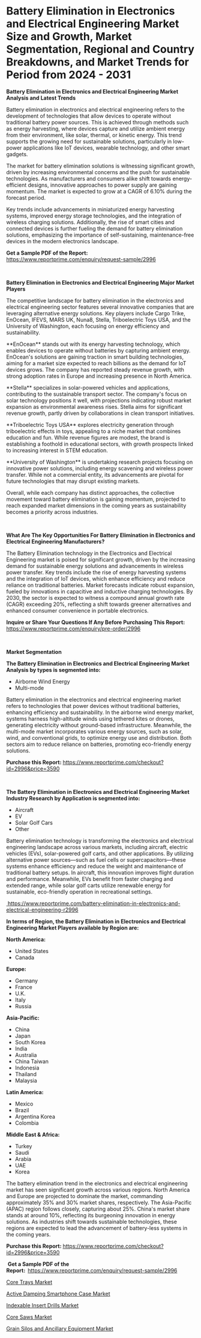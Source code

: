 <p><h1>Battery Elimination in Electronics and Electrical Engineering Market Size and Growth, Market Segmentation, Regional and Country Breakdowns, and Market Trends for Period from 2024 -  2031</h1></p><p><strong>Battery Elimination in Electronics and Electrical Engineering Market Analysis and Latest Trends</strong></p>
<p><p>Battery elimination in electronics and electrical engineering refers to the development of technologies that allow devices to operate without traditional battery power sources. This is achieved through methods such as energy harvesting, where devices capture and utilize ambient energy from their environment, like solar, thermal, or kinetic energy. This trend supports the growing need for sustainable solutions, particularly in low-power applications like IoT devices, wearable technology, and other smart gadgets.</p><p>The market for battery elimination solutions is witnessing significant growth, driven by increasing environmental concerns and the push for sustainable technologies. As manufacturers and consumers alike shift towards energy-efficient designs, innovative approaches to power supply are gaining momentum. The market is expected to grow at a CAGR of 6.10% during the forecast period. </p><p>Key trends include advancements in miniaturized energy harvesting systems, improved energy storage technologies, and the integration of wireless charging solutions. Additionally, the rise of smart cities and connected devices is further fueling the demand for battery elimination solutions, emphasizing the importance of self-sustaining, maintenance-free devices in the modern electronics landscape.</p></p>
<p><strong>Get a Sample PDF of the Report:&nbsp;</strong> <a href="https://www.reportprime.com/enquiry/request-sample/2996">https://www.reportprime.com/enquiry/request-sample/2996</a></p>
<p>&nbsp;</p>
<p><strong>Battery Elimination in Electronics and Electrical Engineering Major Market Players</strong></p>
<p><p>The competitive landscape for battery elimination in the electronics and electrical engineering sector features several innovative companies that are leveraging alternative energy solutions. Key players include Cargo Trike, EnOcean, IFEVS, MARS UK, Nuna8, Stella, Triboelectric Toys USA, and the University of Washington, each focusing on energy efficiency and sustainability.</p><p>**EnOcean** stands out with its energy harvesting technology, which enables devices to operate without batteries by capturing ambient energy. EnOcean's solutions are gaining traction in smart building technologies, aiming for a market size expected to reach billions as the demand for IoT devices grows. The company has reported steady revenue growth, with strong adoption rates in Europe and increasing presence in North America.</p><p>**Stella** specializes in solar-powered vehicles and applications, contributing to the sustainable transport sector. The company's focus on solar technology positions it well, with projections indicating robust market expansion as environmental awareness rises. Stella aims for significant revenue growth, partly driven by collaborations in clean transport initiatives.</p><p>**Triboelectric Toys USA** explores electricity generation through triboelectric effects in toys, appealing to a niche market that combines education and fun. While revenue figures are modest, the brand is establishing a foothold in educational sectors, with growth prospects linked to increasing interest in STEM education.</p><p>**University of Washington** is undertaking research projects focusing on innovative power solutions, including energy scavening and wireless power transfer. While not a commercial entity, its advancements are pivotal for future technologies that may disrupt existing markets.</p><p>Overall, while each company has distinct approaches, the collective movement toward battery elimination is gaining momentum, projected to reach expanded market dimensions in the coming years as sustainability becomes a priority across industries.</p></p>
<p>&nbsp;</p>
<p><strong>What Are The Key Opportunities For Battery Elimination in Electronics and Electrical Engineering Manufacturers?</strong></p>
<p><p>The Battery Elimination technology in the Electronics and Electrical Engineering market is poised for significant growth, driven by the increasing demand for sustainable energy solutions and advancements in wireless power transfer. Key trends include the rise of energy harvesting systems and the integration of IoT devices, which enhance efficiency and reduce reliance on traditional batteries. Market forecasts indicate robust expansion, fueled by innovations in capacitive and inductive charging technologies. By 2030, the sector is expected to witness a compound annual growth rate (CAGR) exceeding 20%, reflecting a shift towards greener alternatives and enhanced consumer convenience in portable electronics.</p></p>
<p><strong>Inquire or Share Your Questions If Any Before Purchasing This Report:</strong> <a href="https://www.reportprime.com/enquiry/pre-order/2996">https://www.reportprime.com/enquiry/pre-order/2996</a></p>
<p>&nbsp;</p>
<p><strong>Market Segmentation</strong></p>
<p><strong>The Battery Elimination in Electronics and Electrical Engineering Market Analysis by types is segmented into:</strong></p>
<p><ul><li>Airborne Wind Energy</li><li>Multi-mode</li></ul></p>
<p><p>Battery elimination in the electronics and electrical engineering market refers to technologies that power devices without traditional batteries, enhancing efficiency and sustainability. In the airborne wind energy market, systems harness high-altitude winds using tethered kites or drones, generating electricity without ground-based infrastructure. Meanwhile, the multi-mode market incorporates various energy sources, such as solar, wind, and conventional grids, to optimize energy use and distribution. Both sectors aim to reduce reliance on batteries, promoting eco-friendly energy solutions.</p></p>
<p><strong>Purchase this Report:&nbsp;</strong><a href="https://www.reportprime.com/checkout?id=2996&price=3590">https://www.reportprime.com/checkout?id=2996&price=3590</a></p>
<p>&nbsp;</p>
<p><strong>The Battery Elimination in Electronics and Electrical Engineering Market Industry Research by Application is segmented into:</strong></p>
<p><ul><li>Aircraft</li><li>EV</li><li>Solar Golf Cars</li><li>Other</li></ul></p>
<p><p>Battery elimination technology is transforming the electronics and electrical engineering landscape across various markets, including aircraft, electric vehicles (EVs), solar-powered golf carts, and other applications. By utilizing alternative power sources—such as fuel cells or supercapacitors—these systems enhance efficiency and reduce the weight and maintenance of traditional battery setups. In aircraft, this innovation improves flight duration and performance. Meanwhile, EVs benefit from faster charging and extended range, while solar golf carts utilize renewable energy for sustainable, eco-friendly operation in recreational settings.</p></p>
<p><a href="https://www.reportprime.com/battery-elimination-in-electronics-and-electrical-engineering-r2996">&nbsp;https://www.reportprime.com/battery-elimination-in-electronics-and-electrical-engineering-r2996</a></p>
<p><strong>In terms of Region, the Battery Elimination in Electronics and Electrical Engineering Market Players available by Region are:</strong></p>
<p>
    <p> <strong> North America: </strong>
        <ul>
            <li>United States</li>
            <li>Canada</li>
        </ul>
        </p> 
    <p> <strong> Europe: </strong>
        <ul>
            <li>Germany</li>
            <li>France</li>
            <li>U.K.</li>
            <li>Italy</li>
            <li>Russia</li>
        </ul>
        </p> 
    <p> <strong> Asia-Pacific: </strong>
        <ul>
            <li>China</li>
            <li>Japan</li>
            <li>South Korea</li>
            <li>India</li>
            <li>Australia</li>
            <li>China Taiwan</li>
            <li>Indonesia</li>
            <li>Thailand</li>
            <li>Malaysia</li>
        </ul>
        </p> 
    <p> <strong> Latin America: </strong>
        <ul>
            <li>Mexico</li>
            <li>Brazil</li>
            <li>Argentina Korea</li>
            <li>Colombia</li>
        </ul>
        </p> 
    <p> <strong> Middle East & Africa: </strong>
        <ul>
            <li>Turkey</li>
            <li>Saudi</li>
            <li>Arabia</li>
            <li>UAE</li>
            <li>Korea</li>
        </ul>
    </p>
    </p>
<p><p>The battery elimination trend in the electronics and electrical engineering market has seen significant growth across various regions. North America and Europe are projected to dominate the market, commanding approximately 35% and 30% market shares, respectively. The Asia-Pacific (APAC) region follows closely, capturing about 25%. China's market share stands at around 10%, reflecting its burgeoning innovation in energy solutions. As industries shift towards sustainable technologies, these regions are expected to lead the advancement of battery-less systems in the coming years.</p></p>
<p><strong>Purchase this Report: </strong><a href="https://www.reportprime.com/checkout?id=2996&price=3590">https://www.reportprime.com/checkout?id=2996&price=3590</a></p>
<p>&nbsp;<strong>Get a Sample PDF of the Report:&nbsp;&nbsp;</strong><a href="https://www.reportprime.com/enquiry/request-sample/2996">https://www.reportprime.com/enquiry/request-sample/2996</a></p>
<p><strong></strong></p>
<p><p><a href="https://www.linkedin.com/pulse/core-trays-market-indicators-size-regional-breakdown-player-poj4e?trackingId=RPvuGjA%2BT6usIjwokHkHWg%3D%3D">Core Trays Market</a></p><p><a href="https://issuu.com/reportprime-2/docs/active-damping-smartphone-case-mark_5a4272b0f572ad">Active Damping Smartphone Case Market</a></p><p><a href="https://www.linkedin.com/pulse/navigating-global-indexable-insert-drills-market-from-trends-bmyhe?trackingId=6d7E0OmTRIOuSyBwPl4ZtQ%3D%3D">Indexable Insert Drills Market</a></p><p><a href="https://www.linkedin.com/pulse/what-growth-opportunities-challenges-core-saws-market-advanced-res-nufre?trackingId=4Z8b5noARki5DFROkf0ISg%3D%3D">Core Saws Market</a></p><p><a href="https://issuu.com/reportprime-2/docs/grain-silos-and-ancillary-equipment_19dedfc7044dad">Grain Silos and Ancillary Equipment Market</a></p></p>